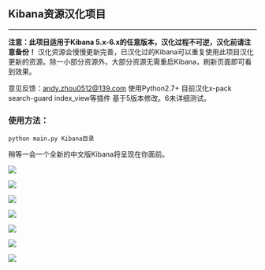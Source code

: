 ## Kibana资源汉化项目

---
**注意：此项目适用于Kibana 5.x-6.x的任意版本，汉化过程不可逆，汉化前请注意备份！** 汉化资源会慢慢更新完善，已汉化过的Kibana可以重复使用此项目汉化更新的资源。除一小部分资源外，大部分资源无需重启Kibana，刷新页面即可看到效果。

意见反馈：andy.zhou0512@139.com 使用Python2.7+ 
目前汉化x-pack search-guard index_view等插件 基于5版本修改。6未详细测试。

### 使用方法：
```
python main.py Kibana目录
```
稍等一会一个全新的中文版Kibana将呈现在你面前。

![](https://github.com/zqc0512/kibana_chinese/blob/master/image/login.png)

![](https://github.com/zqc0512/kibana_chinese/blob/master/image/welcome.png)

![](https://github.com/zqc0512/kibana_chinese/blob/master/image/kibana.png)

![](https://github.com/zqc0512/kibana_chinese/blob/master/image/visual.png)

![](https://github.com/zqc0512/kibana_chinese/blob/master/image/visualize.png)

![](https://github.com/zqc0512/kibana_chinese/blob/master/image/grokdebugger.png)

![](https://github.com/zqc0512/kibana_chinese/blob/master/image/monitoring.png)

